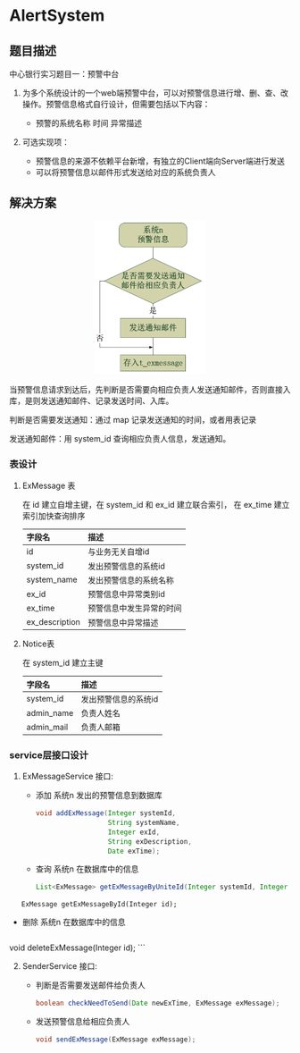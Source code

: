 # AlertSystem

## 题目描述

中心银行实习题目一：预警中台

1. 为多个系统设计的一个web端预警中台，可以对预警信息进行增、删、查、改操作。预警信息格式自行设计，但需要包括以下内容：
   - 预警的系统名称	时间	异常描述

2. 可选实现项：
   - 预警信息的来源不依赖平台新增，有独立的Client端向Server端进行发送
   - 可以将预警信息以邮件形式发送给对应的系统负责人



## 解决方案

 <center>
         <span>
             <img src="pics/流程.PNG" width="200px">
         </span>
 </center>

当预警信息请求到达后，先判断是否需要向相应负责人发送通知邮件，否则直接入库，是则发送通知邮件、记录发送时间、入库。

判断是否需要发送通知：通过 map 记录发送通知的时间，或者用表记录

发送通知邮件：用 system_id 查询相应负责人信息，发送通知。

### 表设计

1. ExMessage 表

   在 id 建立自增主键，在 system_id 和 ex_id 建立联合索引， 在 ex_time 建立索引加快查询排序

   | 字段名         | 描述                     |
   | -------------- | ------------------------ |
   | id             | 与业务无关自增id         |
   | system_id      | 发出预警信息的系统id     |
   | system_name    | 发出预警信息的系统名称   |
   | ex_id          | 预警信息中异常类别id     |
   | ex_time        | 预警信息中发生异常的时间 |
   | ex_description | 预警信息中异常描述       |

3. Notice表

   在 system_id 建立主键
   
   | 字段名     | 描述                 |
   | ---------- | -------------------- |
   | system_id  | 发出预警信息的系统id |
   | admin_name | 负责人姓名           |
   | admin_mail | 负责人邮箱           |
   
   

### service层接口设计

1. ExMessageService 接口:

   - 添加 系统n 发出的预警信息到数据库

     ```java
     void addExMessage(Integer systemId,
                       String systemName,
                       Integer exId,
                       String exDescription,
                       Date exTime);
     ```

   - 查询 系统n 在数据库中的信息

     ```java
     List<ExMessage> getExMessageByUniteId(Integer systemId, Integer exId);
     ```
   
  ```
     ExMessage getExMessageById(Integer id);
  ```
   
   - 删除 系统n 在数据库中的信息
   
     ```java
  void deleteExMessage(Integer id);
     ```



2. SenderService 接口:

   - 判断是否需要发送邮件给负责人

     ```java
     boolean checkNeedToSend(Date newExTime, ExMessage exMessage);
     ```

   - 发送预警信息给相应负责人

     ```java 
     void sendExMessage(ExMessage exMessage);
     ```